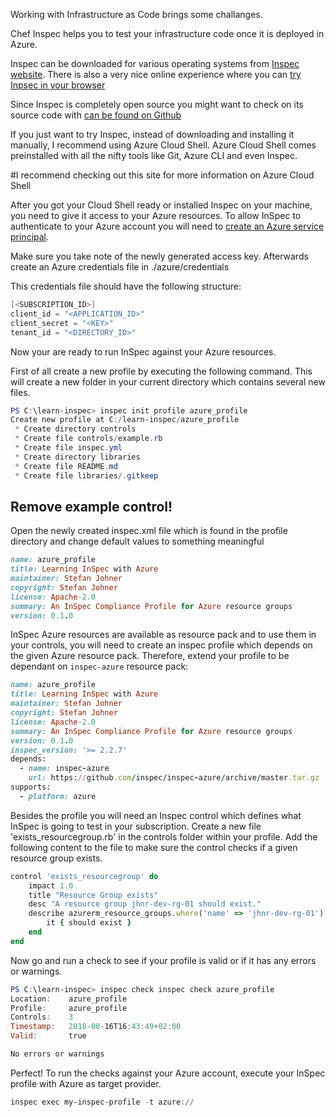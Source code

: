 

Working with Infrastructure as Code brings some challanges. 


Chef Inspec helps you to test your infrastructure code once it is deployed in Azure.

Inspec can be downloaded for various operating systems from [Inspec website](https://downloads.chef.io/inspec). There is also a very nice online experience where you can [try Inpsec in your browser](https://learn.chef.io/modules/try-inspec#/)

Since Inspec is completely open source you might want to check on its source code with [can be found on Github](https://github.com/inspec/inspec-azure)

If you just want to try Inspec, instead of downloading and installing it manually, I recommend using Azure Cloud Shell. Azure Cloud Shell comes preinstalled with all the nifty tools like Git, Azure CLI and even Inspec.

#I recommend checking out this site for more information on Azure Cloud Shell

After you got your Cloud Shell ready or installed Inspec on your machine, you need to give it access to your Azure resources. To allow InSpec to authenticate to your Azure account you will need to [create an Azure service principal](https://docs.microsoft.com/en-us/cli/azure/create-an-azure-service-principal-azure-cli?toc=%2Fen-us%2Fazure%2Fazure-resource-manager%2Ftoc.json&bc=%2Fen-us%2Fazure%2Fbread%2Ftoc.json&view=azure-cli-latest).

Make sure you take note of the newly generated access key. Afterwards create an Azure credentials file in ./azure/credentials

This credentials file should have the following structure:

```powershell
[<SUBSCRIPTION_ID>]
client_id = "<APPLICATION_ID>"
client_secret = "<KEY>"
tenant_id = "<DIRECTORY_ID>"
```

Now your are ready to run InSpec against your Azure resources.

First of all create a new profile by executing the following command. This will create a new folder in your current directory which contains several new files.
```powershell
PS C:\learn-inspec> inspec init profile azure_profile
Create new profile at C:/learn-inspec/azure_profile
 * Create directory controls
 * Create file controls/example.rb
 * Create file inspec.yml
 * Create directory libraries
 * Create file README.md
 * Create file libraries/.gitkeep
```

## Remove example control!

Open the newly created inspec.xml file which is found in the profile directory and change default values to something meaningful

```ruby
name: azure_profile
title: Learning InSpec with Azure
maintainer: Stefan Johner
copyright: Stefan Johner
license: Apache-2.0
summary: An InSpec Compliance Profile for Azure resource groups
version: 0.1.0
```

InSpec Azure resources are available as resource pack and to use them in your controls, you will need to create an inspec profile which depends on the given Azure resource pack.
Therefore, extend your profile to be dependant on `inspec-azure` resource pack:

```ruby
name: azure_profile
title: Learning InSpec with Azure
maintainer: Stefan Johner
copyright: Stefan Johner
license: Apache-2.0
summary: An InSpec Compliance Profile for Azure resource groups
version: 0.1.0
inspec_version: '>= 2.2.7'
depends:
  - name: inspec-azure
    url: https://github.com/inspec/inspec-azure/archive/master.tar.gz
supports:
  - platform: azure
```

Besides the profile you will need an Inspec control which defines what InSpec is going to test in your subscription. Create a new file 'exists_resourcegroup.rb' in the controls folder within your profile.
Add the following content to the file to make sure the control checks if a given resource group exists.

```ruby
control 'exists_resourcegroup' do
    impact 1.0
    title "Resource Group exists"
    desc "A resource group jhnr-dev-rg-01 should exist."
    describe azurerm_resource_groups.where('name' => 'jhnr-dev-rg-01') do
        it { should exist }
    end
end
```

Now go and run a check to see if your profile is valid or if it has any errors or warnings.
 ```powershell
PS C:\learn-inspec> inspec check inspec check azure_profile
Location:    azure_profile
Profile:     azure_profile
Controls:    3
Timestamp:   2018-08-16T16:43:49+02:00
Valid:       true

No errors or warnings
```

Perfect! To run the checks against your Azure account, execute your InSpec profile with Azure as target provider.
```powershell
inspec exec my-inspec-profile -t azure://
